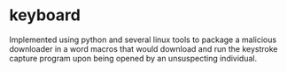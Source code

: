 # keyboard

Implemented using python and several linux
tools to package a malicious downloader in a word macros that would download and run
the keystroke capture program upon being opened by an unsuspecting individual.
